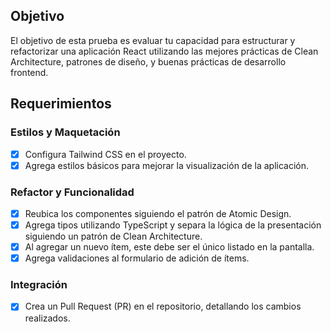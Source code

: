 ## Objetivo
El objetivo de esta prueba es evaluar tu capacidad para estructurar y refactorizar una aplicación React utilizando las mejores prácticas de Clean Architecture, patrones de diseño, y buenas prácticas de desarrollo frontend.

## Requerimientos

### Estilos y Maquetación
- [X] Configura Tailwind CSS en el proyecto.
- [x] Agrega estilos básicos para mejorar la visualización de la aplicación.

### Refactor y Funcionalidad
- [x] Reubica los componentes siguiendo el patrón de Atomic Design.
- [x] Agrega tipos utilizando TypeScript y separa la lógica de la presentación siguiendo un patrón de Clean Architecture.
- [x] Al agregar un nuevo ítem, este debe ser el único listado en la pantalla.
- [x] Agrega validaciones al formulario de adición de ítems.

### Integración
- [x] Crea un Pull Request (PR) en el repositorio, detallando los cambios realizados.